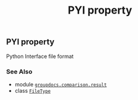 ﻿---
title: PYI property
second_title: GroupDocs.Comparison for Python via .NET API References
description: 
type: docs
url: /python-net/groupdocs.comparison.result/filetype/pyi/
is_root: false
weight: 1200
---

## PYI property


Python Interface file format

### See Also
* module [`groupdocs.comparison.result`](../../)
* class [`FileType`](/comparison/python-net/groupdocs.comparison.result/filetype)
